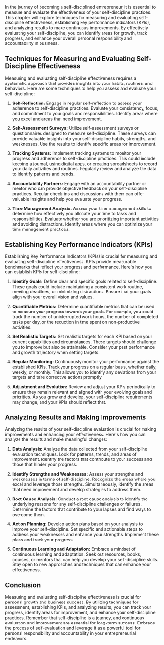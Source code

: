 
In the journey of becoming a self-disciplined entrepreneur, it is essential to measure and evaluate the effectiveness of your self-discipline practices. This chapter will explore techniques for measuring and evaluating self-discipline effectiveness, establishing key performance indicators (KPIs), and analyzing results to make continuous improvements. By effectively evaluating your self-discipline, you can identify areas for growth, track progress, and enhance your overall personal responsibility and accountability in business.

## Techniques for Measuring and Evaluating Self-Discipline Effectiveness

Measuring and evaluating self-discipline effectiveness requires a systematic approach that provides insights into your habits, routines, and behaviors. Here are some techniques to help you assess and evaluate your self-discipline:

1. **Self-Reflection:** Engage in regular self-reflection to assess your adherence to self-discipline practices. Evaluate your consistency, focus, and commitment to your goals and responsibilities. Identify areas where you excel and areas that need improvement.
    
2. **Self-Assessment Surveys:** Utilize self-assessment surveys or questionnaires designed to measure self-discipline. These surveys can provide valuable insights into your self-discipline habits, strengths, and weaknesses. Use the results to identify specific areas for improvement.
    
3. **Tracking Systems:** Implement tracking systems to monitor your progress and adherence to self-discipline practices. This could include keeping a journal, using digital apps, or creating spreadsheets to record your daily activities and routines. Regularly review and analyze the data to identify patterns and trends.
    
4. **Accountability Partners:** Engage with an accountability partner or mentor who can provide objective feedback on your self-discipline practices. Regular check-ins and discussions with them can offer valuable insights and help you evaluate your progress.
    
5. **Time Management Analysis:** Assess your time management skills to determine how effectively you allocate your time to tasks and responsibilities. Evaluate whether you are prioritizing important activities and avoiding distractions. Identify areas where you can optimize your time management practices.
    

## Establishing Key Performance Indicators (KPIs)

Establishing Key Performance Indicators (KPIs) is crucial for measuring and evaluating self-discipline effectiveness. KPIs provide measurable benchmarks that reflect your progress and performance. Here's how you can establish KPIs for self-discipline:

1. **Identify Goals:** Define clear and specific goals related to self-discipline. These goals could include maintaining a consistent work routine, meeting deadlines, or minimizing distractions. Ensure that your goals align with your overall vision and values.
    
2. **Quantifiable Metrics:** Determine quantifiable metrics that can be used to measure your progress towards your goals. For example, you could track the number of uninterrupted work hours, the number of completed tasks per day, or the reduction in time spent on non-productive activities.
    
3. **Set Realistic Targets:** Set realistic targets for each KPI based on your current capabilities and circumstances. These targets should challenge you to improve but also be attainable. Consider your past performance and growth trajectory when setting targets.
    
4. **Regular Monitoring:** Continuously monitor your performance against the established KPIs. Track your progress on a regular basis, whether daily, weekly, or monthly. This allows you to identify any deviations from your targets and take corrective actions promptly.
    
5. **Adjustment and Evolution:** Review and adjust your KPIs periodically to ensure they remain relevant and aligned with your evolving goals and priorities. As you grow and develop, your self-discipline requirements may change, and your KPIs should reflect that.
    

## Analyzing Results and Making Improvements

Analyzing the results of your self-discipline evaluation is crucial for making improvements and enhancing your effectiveness. Here's how you can analyze the results and make meaningful changes:

1. **Data Analysis:** Analyze the data collected from your self-discipline evaluation techniques. Look for patterns, trends, and areas of improvement. Identify the factors that contribute to your success and those that hinder your progress.
    
2. **Identify Strengths and Weaknesses:** Assess your strengths and weaknesses in terms of self-discipline. Recognize the areas where you excel and leverage those strengths. Simultaneously, identify the areas that need improvement and develop strategies to address them.
    
3. **Root Cause Analysis:** Conduct a root cause analysis to identify the underlying reasons for any self-discipline challenges or failures. Determine the factors that contribute to your lapses and find ways to overcome them.
    
4. **Action Planning:** Develop action plans based on your analysis to improve your self-discipline. Set specific and actionable steps to address your weaknesses and enhance your strengths. Implement these plans and track your progress.
    
5. **Continuous Learning and Adaptation:** Embrace a mindset of continuous learning and adaptation. Seek out resources, books, courses, or mentors that can help you develop your self-discipline skills. Stay open to new approaches and techniques that can enhance your effectiveness.
    

## Conclusion

Measuring and evaluating self-discipline effectiveness is crucial for personal growth and business success. By utilizing techniques for assessment, establishing KPIs, and analyzing results, you can track your progress, identify areas for improvement, and enhance your self-discipline practices. Remember that self-discipline is a journey, and continuous evaluation and improvement are essential for long-term success. Embrace the process of self-evaluation and leverage it as a powerful tool for personal responsibility and accountability in your entrepreneurial endeavors.
